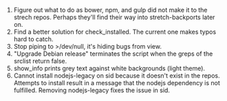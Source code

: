 1. Figure out what to do as bower, npm, and gulp did not make it to the strech
   repos. Perhaps they'll find their way into stretch-backports later on.
2. Find a better solution for check\_installed. The current one makes typos
   hard to catch.
3. Stop piping to \>/dev/null, it's hiding bugs from view.
4. "Upgrade Debian release" terminates the script when the greps of the srclist
   return false.
5. show\_info prints grey text against white backgrounds (light theme).
6. Cannot install nodejs-legacy on sid because it doesn't exist in the repos.
   Attempts to install result in a message that the nodejs dependency is not
   fulfilled. Removing nodejs-legacy fixes the issue in sid.
